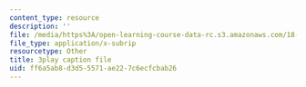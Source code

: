 ```yaml
---
content_type: resource
description: ''
file: /media/https%3A/open-learning-course-data-rc.s3.amazonaws.com/18-06sc-linear-algebra-fall-2011/ff6a5ab8d3d55571ae227c6ecfcbab26_mVeuZzJdd1w.vtt
file_type: application/x-subrip
resourcetype: Other
title: 3play caption file
uid: ff6a5ab8-d3d5-5571-ae22-7c6ecfcbab26
---
```

